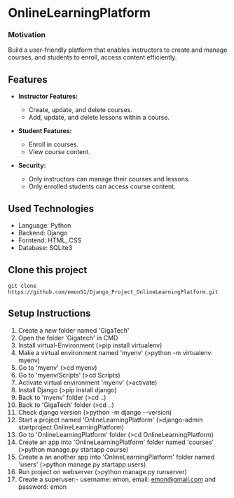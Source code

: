 # OnlineLearningPlatform 

### Motivation
Build a user-friendly platform that enables instructors to create and manage courses, and students to enroll, access content efficiently.

## Features

- **Instructor Features:**
  - Create, update, and delete courses.
  - Add, update, and delete lessons within a course.
  
- **Student Features:**
  - Enroll in courses.
  - View course content.
    

- **Security:**
  - Only instructors can manage their courses and lessons.
  - Only enrolled students can access course content.


## Used Technologies

- Language: Python
- Backend: Django
- Forntend: HTML, CSS
- Database: SQLite3

## Clone this project
   ```
   git clone https://github.com/emon51/Django_Project_OnlineLearningPlatform.git
   ```

## Setup Instructions

1. Create a new folder named 'GigaTech'
2. Open the folder 'Gigatech' in CMD
3. Install virtual-Environment (>pip install virtualenv)
4. Make a virtual environment named 'myenv' (>python -m virtualenv myenv)
5. Go to 'myenv' (>cd myenv) 
6. Go to 'myenv/Scripts' (>cd Scripts) 
7. Activate virtual environment 'myenv' (>activate) 
8. Install Django (>pip install django)
9. Back to 'myenv' folder (>cd ..)
10. Back to 'GigaTech' folder (>cd ..)
11. Check django version (>python -m django --version)
12. Start a project named 'OnlineLearningPlatform' (>django-admin startproject OnlineLearningPlatform)
13. Go to 'OnlineLearningPlatform' folder (>cd OnlineLearningPlatform)
14. Create an app into 'OnlineLearningPlatform' folder named 'courses' (>python manage.py startapp course)
15. Create a an another app into 'OnlineLearningPlatform' folder named 'users' (>python manage.py startapp users)
16. Run project on webserver (>python manage.py runserver)
17. Create a superuser:- username: emon, email: emon@gmail.com and password: emon
